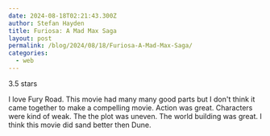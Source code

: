```yaml
---
date: 2024-08-18T02:21:43.300Z
author: Stefan Hayden
title: Furiosa: A Mad Max Saga
layout: post
permalink: /blog/2024/08/18/Furiosa-A-Mad-Max-Saga/
categories:
  - web
---
```

3.5 stars

I love Fury Road. This movie had many many good parts but I don't think it came together to make a compelling movie. Action was great. Characters were kind of weak. The the plot was uneven. The world building was great. I think this movie did sand better then Dune.
